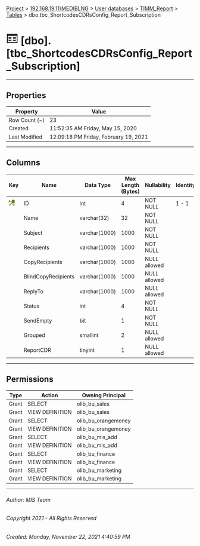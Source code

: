 #### 

[Project](../../../../index.md) > [192.168.19.11\\MEDIBLNG](../../../index.md) > [User databases](../../index.md) > [TIMM_Report](../index.md) > [Tables](Tables.md) > dbo.tbc_ShortcodesCDRsConfig_Report_Subscription

# ![Tables](../../../../Images/Table32.png) [dbo].[tbc_ShortcodesCDRsConfig_Report_Subscription]

---

## <a name="#properties"></a>Properties

| Property | Value |
|---|---|
| Row Count (~) | 23 |
| Created | 11:52:35 AM Friday, May 15, 2020 |
| Last Modified | 12:09:18 PM Friday, February 19, 2021 |


---

## <a name="#columns"></a>Columns

| Key | Name | Data Type | Max Length (Bytes) | Nullability | Identity | Description |
|---|---|---|---|---|---|---|
| [![Cluster Primary Key PK_tbc_ShortcodesCDRsConfig_Report_Subscription: ID](../../../../Images/pkcluster.png)](#indexes) | ID | int | 4 | NOT NULL | 1 - 1 |  |
|  | Name | varchar(32) | 32 | NOT NULL |  | _Name_ |
|  | Subject | varchar(1000) | 1000 | NOT NULL |  |  |
|  | Recipients | varchar(1000) | 1000 | NOT NULL |  |  |
|  | CopyRecipients | varchar(1000) | 1000 | NULL allowed |  |  |
|  | BlindCopyRecipients | varchar(1000) | 1000 | NULL allowed |  |  |
|  | ReplyTo | varchar(1000) | 1000 | NULL allowed |  |  |
|  | Status | int | 4 | NOT NULL |  |  |
|  | SendEmpty | bit | 1 | NOT NULL |  |  |
|  | Grouped | smallint | 2 | NULL allowed |  |  |
|  | ReportCDR | tinyint | 1 | NULL allowed |  |  |


---

## <a name="#permissions"></a>Permissions

| Type | Action | Owning Principal |
|---|---|---|
| Grant | SELECT | olib_bu_sales |
| Grant | VIEW DEFINITION | olib_bu_sales |
| Grant | SELECT | olib_bu_orangemoney |
| Grant | VIEW DEFINITION | olib_bu_orangemoney |
| Grant | SELECT | olib_bu_mis_add |
| Grant | VIEW DEFINITION | olib_bu_mis_add |
| Grant | SELECT | olib_bu_finance |
| Grant | VIEW DEFINITION | olib_bu_finance |
| Grant | SELECT | olib_bu_marketing |
| Grant | VIEW DEFINITION | olib_bu_marketing |


---

###### Author:  MIS Team

###### Copyright 2021 - All Rights Reserved

###### Created: Monday, November 22, 2021 4:40:59 PM

